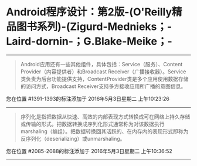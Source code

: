 # Android程序设计：第2版-(O'Reilly精品图书系列)-(Zigurd-Mednieks；-Laird-dornin-；G.Blake-Meike；-

---

> Android应用还有一些其他组件，具体包括：Service（服务）、Content Provider（内容提供者）和Broadcast Receiver（广播接收器）。Service类负责为后台功能提供支持，ContentProvider类是多个应用使用数据存储的访问方式，Broadcast Receiver支持多方接收应用所广播的意图信息。

您在位置 #1391-1393的标注添加于 2016年5月3日星期二 上午10:23:26

---

> 序列化是指把数据从快速、高效的内部表现方式转换成可在网络上持久存储或传输的形式。把数据转换成序列化形式通常称为对该数据执行marshaling（编组）。把数据转换回其活跃的、在内存内的表现形式即称为反序列化（deserializing）或unmarshaling。

您在位置 #2085-2088的标注添加于 2016年5月3日星期二 上午10:36:52

---

